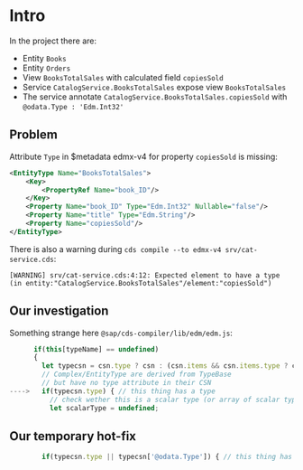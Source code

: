 # Intro

In the project there are:
- Entity `Books`
- Entity `Orders`
- View `BooksTotalSales` with calculated field `copiesSold`
- Service `CatalogService.BooksTotalSales` expose view `BooksTotalSales`
- The service annotate `CatalogService.BooksTotalSales.copiesSold` with `@odata.Type : 'Edm.Int32'`

## Problem
Attribute `Type` in $metadata edmx-v4 for property `copiesSold` is missing:
```xml
<EntityType Name="BooksTotalSales">
    <Key>
        <PropertyRef Name="book_ID"/>
    </Key>
    <Property Name="book_ID" Type="Edm.Int32" Nullable="false"/>
    <Property Name="title" Type="Edm.String"/>
    <Property Name="copiesSold"/>
</EntityType>
```

There is also a warning during `cds compile --to edmx-v4 srv/cat-service.cds`:
```
[WARNING] srv/cat-service.cds:4:12: Expected element to have a type (in entity:"CatalogService.BooksTotalSales"/element:"copiesSold")
```

## Our investigation
Something strange here `@sap/cds-compiler/lib/edm/edm.js`:
```javascript
      if(this[typeName] == undefined)
      {
        let typecsn = csn.type ? csn : (csn.items && csn.items.type ? csn.items : csn);
        // Complex/EntityType are derived from TypeBase
        // but have no type attribute in their CSN
---->   if(typecsn.type) { // this thing has a type
          // check wether this is a scalar type (or array of scalar type) or a named type
          let scalarType = undefined;
```

## Our temporary hot-fix
```javascript
        if(typecsn.type || typecsn['@odata.Type']) { // this thing has a type
```